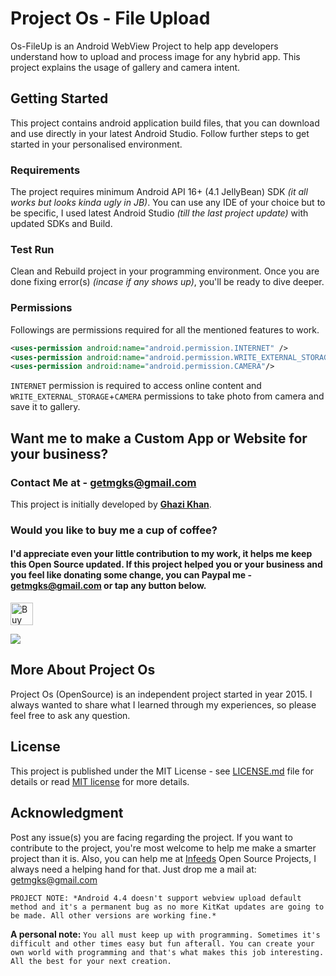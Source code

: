 # Project Os - File Upload
Os-FileUp is an Android WebView Project to help app developers understand how to upload and process image for any hybrid app. This project explains the usage of gallery and camera intent.

## Getting Started
This project contains android application build files, that you can download and use directly in your latest Android Studio. Follow further steps to get started in your personalised environment.

### Requirements
The project requires minimum Android API 16+ (4.1 JellyBean) SDK *(it all works but looks kinda ugly in JB)*.
You can use any IDE of your choice but to be specific, I used latest Android Studio *(till the last project update)* with updated SDKs and Build.

### Test Run
Clean and Rebuild project in your programming environment. Once you are done fixing error(s) *(incase if any shows up)*, you'll be ready to dive deeper.

### Permissions
Followings are permissions required for all the mentioned features to work.
```xml
<uses-permission android:name="android.permission.INTERNET" />
<uses-permission android:name="android.permission.WRITE_EXTERNAL_STORAGE"/>
<uses-permission android:name="android.permission.CAMERA"/>
```
`INTERNET` permission is required to access online content and `WRITE_EXTERNAL_STORAGE`+`CAMERA` permissions to take photo from camera and save it to gallery.

## Want me to make a Custom App or Website for your business?
### Contact Me at - getmgks@gmail.com

This project is initially developed by **[Ghazi Khan](https://infeeds.com/u/mgks)**.

### Would you like to buy me a cup of coffee?
#### I'd appreciate even your little contribution to my work, it helps me keep this Open Source updated. If this project helped you or your business and you feel like donating some change, you can Paypal me - getmgks@gmail.com or tap any button below.

<a href="https://ko-fi.com/Z8Z4BPQ6" target="_blank" title="Buy me a Coffee"><img height="36" style="border:0px;height:36px;" src="https://az743702.vo.msecnd.net/cdn/kofi2.png?v=0" border="0" alt="Buy Me a Coffee at ko-fi.com" /></a>

<a href="https://www.patreon.com/bePatron?c=1575504" target="_blank" title="Become a Patron"><img src="https://c5.patreon.com/external/logo/become_a_patron_button.png"></a>

## More About Project Os
Project Os (OpenSource) is an independent project started in year 2015. I always wanted to share what I learned through my experiences, so please feel free to ask any question.

## License
This project is published under the MIT License - see [LICENSE.md](LICENSE.md) file for details or read [MIT license](https://opensource.org/licenses/MIT) for more details.

## Acknowledgment
Post any issue(s) you are facing regarding the project. If you want to contribute to the project, you're most welcome to help me make a smarter project than it is.
Also, you can help me at [Infeeds](https://github.com/infeeds) Open Source Projects, I always need a helping hand for that.
Just drop me a mail at: [getmgks@gmail.com](mailto:getmgks@gmail.com)

`PROJECT NOTE: *Android 4.4 doesn't support webview upload default method and it's a permanent bug as no more KitKat updates are going to be made. All other versions are working fine.*`

**A personal note:** `You all must keep up with programming. Sometimes it's difficult and other times easy but fun afterall. You can create your own world with programming and that's what makes this job interesting. All the best for your next creation.`
